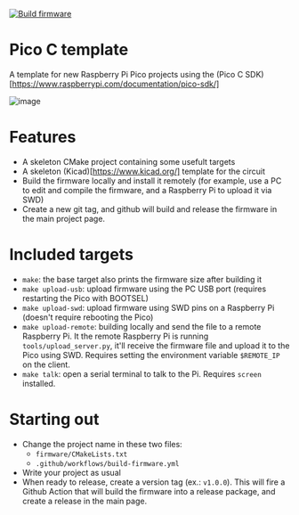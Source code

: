 [![Build firmware](https://github.com/andrenho/pico-c-template/actions/workflows/build-firmware.yml/badge.svg)](https://github.com/andrenho/pico-c-template/actions/workflows/build-firmware.yml)

# Pico C template
A template for new Raspberry Pi Pico projects using the (Pico C SDK)[https://www.raspberrypi.com/documentation/pico-sdk/]

![image](https://github.com/andrenho/pico-c-template/assets/84652/1c3bae06-df87-4822-a9f1-7df25fbfd2d7)

# Features
- A skeleton CMake project containing some usefult targets
- A skeleton (Kicad)[https://www.kicad.org/] template for the circuit
- Build the firmware locally and install it remotely (for example, use a PC to edit and compile the firmware, and a Raspberry Pi to upload it via SWD)
- Create a new git tag, and github will build and release the firmware in the main project page.

# Included targets
- `make`: the base target also prints the firmware size after building it
- `make upload-usb`: upload firmware using the PC USB port (requires restarting the Pico with BOOTSEL)
- `make upload-swd`: upload firmware using SWD pins on a Raspberry Pi (doesn't require rebooting the Pico)
- `make upload-remote`: building locally and send the file to a remote Raspberry Pi. It the remote Raspberry Pi is running `tools/upload_server.py`, it'll receive the firmware file and upload it to the Pico using SWD. Requires setting the environment variable `$REMOTE_IP` on the client.
- `make talk`: open a serial terminal to talk to the Pi. Requires `screen` installed.

# Starting out
- Change the project name in these two files:
  - `firmware/CMakeLists.txt`
  - `.github/workflows/build-firmware.yml`
- Write your project as usual
- When ready to release, create a version tag (ex.: `v1.0.0`). This will fire a Github Action that will build the firmware into a release package, and create a release in the main page.
